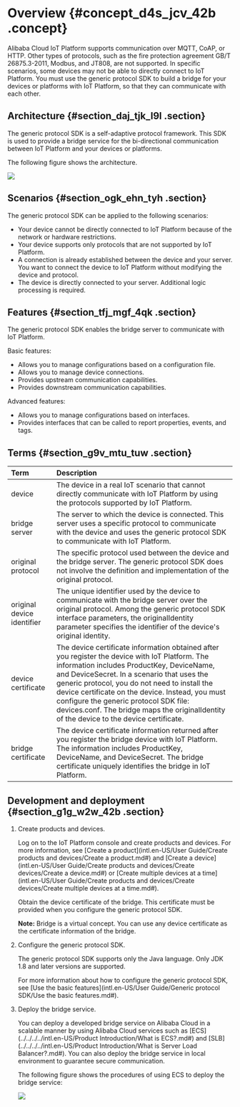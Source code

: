 # Overview {#concept_d4s_jcv_42b .concept}

Alibaba Cloud IoT Platform supports communication over MQTT, CoAP, or HTTP. Other types of protocols, such as the fire protection agreement GB/T 26875.3-2011, Modbus, and JT808, are not supported. In specific scenarios, some devices may not be able to directly connect to IoT Platform. You must use the generic protocol SDK to build a bridge for your devices or platforms with IoT Platform, so that they can communicate with each other.

## Architecture {#section_daj_tjk_l9l .section}

The generic protocol SDK is a self-adaptive protocol framework. This SDK is used to provide a bridge service for the bi-directional communication between IoT Platform and your devices or platforms.

The following figure shows the architecture.

![](http://static-aliyun-doc.oss-cn-hangzhou.aliyuncs.com/assets/img/16467/15675828698136_en-US.png)

## Scenarios {#section_ogk_ehn_tyh .section}

The generic protocol SDK can be applied to the following scenarios:

-   Your device cannot be directly connected to IoT Platform because of the network or hardware restrictions.
-   Your device supports only protocols that are not supported by IoT Platform.
-   A connection is already established between the device and your server. You want to connect the device to IoT Platform without modifying the device and protocol.
-   The device is directly connected to your server. Additional logic processing is required.

## Features {#section_tfj_mgf_4qk .section}

The generic protocol SDK enables the bridge server to communicate with IoT Platform.

Basic features:

-   Allows you to manage configurations based on a configuration file.
-   Allows you to manage device connections.
-   Provides upstream communication capabilities.
-   Provides downstream communication capabilities.

Advanced features:

-   Allows you to manage configurations based on interfaces.
-   Provides interfaces that can be called to report properties, events, and tags.

## Terms {#section_g9v_mtu_tuw .section}

|Term|Description|
|:---|:----------|
|device|The device in a real IoT scenario that cannot directly communicate with IoT Platform by using the protocols supported by IoT Platform.|
|bridge server|The server to which the device is connected. This server uses a specific protocol to communicate with the device and uses the generic protocol SDK to communicate with IoT Platform.|
|original protocol|The specific protocol used between the device and the bridge server. The generic protocol SDK does not involve the definition and implementation of the original protocol.|
|original device identifier|The unique identifier used by the device to communicate with the bridge server over the original protocol. Among the generic protocol SDK interface parameters, the originalIdentity parameter specifies the identifier of the device's original identity.|
|device certificate|The device certificate information obtained after you register the device with IoT Platform. The information includes ProductKey, DeviceName, and DeviceSecret. In a scenario that uses the generic protocol, you do not need to install the device certificate on the device. Instead, you must configure the generic protocol SDK file: devices.conf. The bridge maps the originalIdentity of the device to the device certificate.|
|bridge certificate|The device certificate information returned after you register the bridge device with IoT Platform. The information includes ProductKey, DeviceName, and DeviceSecret. The bridge certificate uniquely identifies the bridge in IoT Platform.|

## Development and deployment {#section_g1g_w2w_42b .section}

1.  Create products and devices.

    Log on to the IoT Platform console and create products and devices. For more information, see [Create a product](intl.en-US/User Guide/Create products and devices/Create a product.md#) and [Create a device](intl.en-US/User Guide/Create products and devices/Create devices/Create a device.md#) or [Create multiple devices at a time](intl.en-US/User Guide/Create products and devices/Create devices/Create multiple devices at a time.md#).

    Obtain the device certificate of the bridge. This certificate must be provided when you configure the generic protocol SDK.

    **Note:** Bridge is a virtual concept. You can use any device certificate as the certificate information of the bridge.

2.  Configure the generic protocol SDK.

    The generic protocol SDK supports only the Java language. Only JDK 1.8 and later versions are supported.

    For more information about how to configure the generic protocol SDK, see [Use the basic features](intl.en-US/User Guide/Generic protocol SDK/Use the basic features.md#).

3.  Deploy the bridge service.

    You can deploy a developed bridge service on Alibaba Cloud in a scalable manner by using Alibaba Cloud services such as [ECS](../../../../intl.en-US/Product Introduction/What is ECS?.md#) and [SLB](../../../../intl.en-US/Product Introduction/What is Server Load Balancer?.md#). You can also deploy the bridge service in local environment to guarantee secure communication.

    The following figure shows the procedures of using ECS to deploy the bridge service:

    ![](http://static-aliyun-doc.oss-cn-hangzhou.aliyuncs.com/assets/img/16467/15675828698073_en-US.png)


